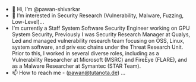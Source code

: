 - 👋 Hi, I’m @pawan-shivarkar
- 👀 I’m interested in Security Research (Vulnerability, Malware, Fuzzing, Low-Level)...
-    I’m currently a Staff System Software Security Engineer working on GPU System Security, Previously I was Security Research Manager at Qualys, Led and managed vulnerability research team focusing on OSS, Linux, system software, and priv esc chains under the Threat Research Unit. Prior to this, I worked in several diverse roles, including as a Vulnerability Researcher at Microsoft (MSRC) and FireEye (FLARE), and as a Malware Researcher at Symantec (STAR Team).
- 📫 How to reach me - (pawan@tutanota.de) ...

<!---
pawan-shivarkar/pawan-shivarkar is a ✨ special ✨ repository because its `README.md` (this file) appears on your GitHub profile.
You can click the Preview link to take a look at your changes.
--->
